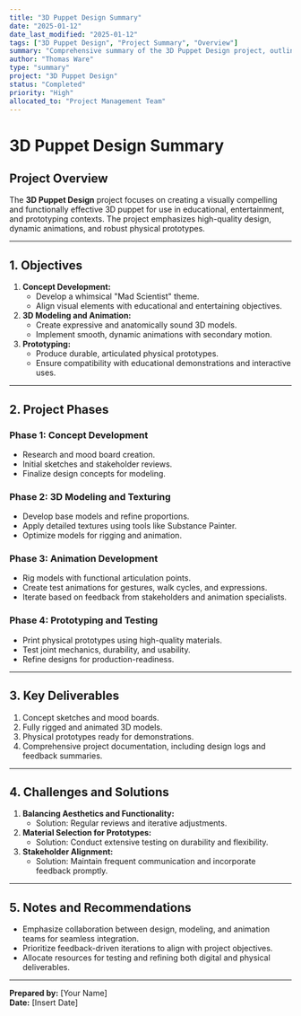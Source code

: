 ```yaml
---
title: "3D Puppet Design Summary"
date: "2025-01-12"
date_last_modified: "2025-01-12"
tags: ["3D Puppet Design", "Project Summary", "Overview"]
summary: "Comprehensive summary of the 3D Puppet Design project, outlining objectives, phases, deliverables, challenges, and recommendations."
author: "Thomas Ware"
type: "summary"
project: "3D Puppet Design"
status: "Completed"
priority: "High"
allocated_to: "Project Management Team"
---
```

# **3D Puppet Design Summary**

## **Project Overview**
The **3D Puppet Design** project focuses on creating a visually compelling and functionally effective 3D puppet for use in educational, entertainment, and prototyping contexts. The project emphasizes high-quality design, dynamic animations, and robust physical prototypes.

---

## **1. Objectives**
1. **Concept Development:**
   - Develop a whimsical "Mad Scientist" theme.
   - Align visual elements with educational and entertaining objectives.
2. **3D Modeling and Animation:**
   - Create expressive and anatomically sound 3D models.
   - Implement smooth, dynamic animations with secondary motion.
3. **Prototyping:**
   - Produce durable, articulated physical prototypes.
   - Ensure compatibility with educational demonstrations and interactive uses.

---

## **2. Project Phases**

### **Phase 1: Concept Development**
- Research and mood board creation.
- Initial sketches and stakeholder reviews.
- Finalize design concepts for modeling.

### **Phase 2: 3D Modeling and Texturing**
- Develop base models and refine proportions.
- Apply detailed textures using tools like Substance Painter.
- Optimize models for rigging and animation.

### **Phase 3: Animation Development**
- Rig models with functional articulation points.
- Create test animations for gestures, walk cycles, and expressions.
- Iterate based on feedback from stakeholders and animation specialists.

### **Phase 4: Prototyping and Testing**
- Print physical prototypes using high-quality materials.
- Test joint mechanics, durability, and usability.
- Refine designs for production-readiness.

---

## **3. Key Deliverables**
1. Concept sketches and mood boards.
2. Fully rigged and animated 3D models.
3. Physical prototypes ready for demonstrations.
4. Comprehensive project documentation, including design logs and feedback summaries.

---

## **4. Challenges and Solutions**
1. **Balancing Aesthetics and Functionality:**
   - Solution: Regular reviews and iterative adjustments.
2. **Material Selection for Prototypes:**
   - Solution: Conduct extensive testing on durability and flexibility.
3. **Stakeholder Alignment:**
   - Solution: Maintain frequent communication and incorporate feedback promptly.

---

## **5. Notes and Recommendations**
- Emphasize collaboration between design, modeling, and animation teams for seamless integration.
- Prioritize feedback-driven iterations to align with project objectives.
- Allocate resources for testing and refining both digital and physical deliverables.

---

**Prepared by:** [Your Name]  
**Date:** [Insert Date]